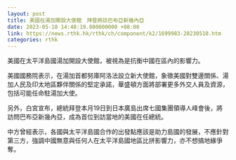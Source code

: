 ```yaml
---
layout: post
title: 美國在湯加開設大使館　拜登將訪巴布亞新幾內亞
date: 2023-05-10 14:48:19.000000000 +08:00
link: https://news.rthk.hk/rthk/ch/component/k2/1699983-20230510.htm
categories: rthk
---
```


美國在太平洋島國湯加開設大使館，被視為是抗衡中國在區內的影響力。

美國國務院表示，在湯加首都努庫阿洛法設立新大使館，象徵美國對雙邊關係、湯加人民及印太地區夥伴關係的堅定承諾，華盛頓方面將部署更多外交人員及資源，包括可能任命駐湯加大使。

另外，白宮宣布，總統拜登本月19日到日本廣島出席七國集團領導人峰會後，將訪問巴布亞新幾內亞，成為首位到訪當地的美國在任總統。

中方曾經表示，各國與太平洋島國合作的出發點應該是助力島國的發展，不應針對第三方，強調中國無意與任何人在太平洋島國地區比拼影響力，亦不想搞地緣爭奪。
